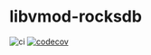 libvmod-rocksdb
===============

![ci](https://github.com/varnishcache-friends/libvmod-rocksdb/workflows/ci/badge.svg?branch=devel)
[![codecov](https://codecov.io/gh/varnishcache-friends/libvmod-rocksdb/branch/devel/graph/badge.svg?token=DKdoq5NLvl)](https://codecov.io/gh/varnishcache-friends/libvmod-rocksdb)
